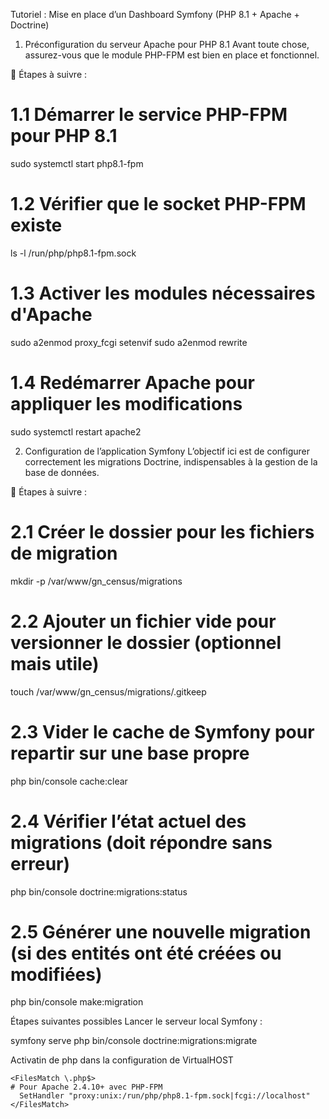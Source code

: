 Tutoriel : Mise en place d’un Dashboard Symfony (PHP 8.1 + Apache + Doctrine)
1. Préconfiguration du serveur Apache pour PHP 8.1
Avant toute chose, assurez-vous que le module PHP-FPM est bien en place et fonctionnel.

🔧 Étapes à suivre :

# 1.1 Démarrer le service PHP-FPM pour PHP 8.1
sudo systemctl start php8.1-fpm

# 1.2 Vérifier que le socket PHP-FPM existe
ls -l /run/php/php8.1-fpm.sock

# 1.3 Activer les modules nécessaires d'Apache
sudo a2enmod proxy_fcgi setenvif
sudo a2enmod rewrite

# 1.4 Redémarrer Apache pour appliquer les modifications
sudo systemctl restart apache2


2. Configuration de l’application Symfony
L’objectif ici est de configurer correctement les migrations Doctrine, indispensables à la gestion de la base de données.

📁 Étapes à suivre :

# 2.1 Créer le dossier pour les fichiers de migration
mkdir -p /var/www/gn_census/migrations

# 2.2 Ajouter un fichier vide pour versionner le dossier (optionnel mais utile)
touch /var/www/gn_census/migrations/.gitkeep

# 2.3 Vider le cache de Symfony pour repartir sur une base propre
php bin/console cache:clear

# 2.4 Vérifier l’état actuel des migrations (doit répondre sans erreur)
php bin/console doctrine:migrations:status

# 2.5 Générer une nouvelle migration (si des entités ont été créées ou modifiées)
php bin/console make:migration


Étapes suivantes possibles
Lancer le serveur local Symfony :

symfony serve
php bin/console doctrine:migrations:migrate


Activatin de php dans la configuration de VirtualHOST

    <FilesMatch \.php$>
    # Pour Apache 2.4.10+ avec PHP-FPM
      SetHandler "proxy:unix:/run/php/php8.1-fpm.sock|fcgi://localhost"
    </FilesMatch>




  

